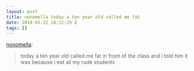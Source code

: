 ```yaml
---
layout: post
title: nonomella today a ten year old called me fat
date: 2014-05-22 18:12:29 Z
tags: []
---
```

[nonomella](http://nonomella.tumblr.com/post/80773828098/today-a-ten-year-old-called-me-fat-in-front-of-the):

> today a ten year old called me fat in front of the class and i told him it was because i eat all my rude students
